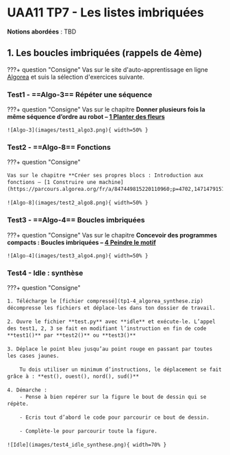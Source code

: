 # UAA11 TP7 - Les listes imbriquées

**Notions abordées** : 
TBD

## 1. Les boucles imbriquées (rappels de 4ème)

???+ question "Consigne"
    Vas sur le site d'auto-apprentissage en ligne [Algorea](https://parcours.algorea.org/contents/4707-4702-1471479157476024035) et suis la sélection d'exercices suivante.

### **Test1 - ==Algo-3== Répéter une séquence**

???+ question "Consigne"
    Vas sur le chapitre **Donner plusieurs fois la même séquence d’ordre au robot – [1 Planter des fleurs](https://parcours.algorea.org/fr/a/1729868925288998622;p=4702,1471479157476024035,1650344846863352556,1360413068213744434;pa=0)**

    ![Algo-3](images/test1_algo3.png){ width=50% }

### **Test2 - ==Algo-8== Fonctions**

???+ question "Consigne"

    Vas sur le chapitre **Créer ses propres blocs : Introduction aux fonctions – [1 Construire une machine](https://parcours.algorea.org/fr/a/847449815220110960;p=4702,1471479157476024035,1261521880802626413,1253854401246137378;pa=0)**

    ![Algo-8](images/test2_algo8.png){ width=50% }

### **Test3 - ==Algo-4== Boucles imbriquées**

???+ question "Consigne"
    Vas sur le chapitre **Concevoir des programmes compacts : Boucles imbriquées – [4 Peindre le motif](https://parcours.algorea.org/fr/a/999240940119456938;p=4702,1471479157476024035,811541682595963124,1345416687733179145;pa=0)**

    ![Algo-4](images/test3_algo4.png){ width=50% }

### **Test4 - Idle : synthèse**

???+ question "Consigne"

    1. Télécharge le [fichier compressé](tp1-4_algorea_synthese.zip) décompresse les fichiers et déplace-les dans ton dossier de travail.

    2. Ouvre le fichier **test.py** avec **idle** et exécute-le. L’appel des test1, 2, 3 se fait en modifiant l’instruction en fin de code **test1()** par **test2()** ou **test3()**

    3. Déplace le point bleu jusqu’au point rouge en passant par toutes les cases jaunes.

        Tu dois utiliser un minimum d’instructions, le déplacement se fait grâce à : **est(), ouest(), nord(), sud()**

    4. Démarche :
        - Pense à bien repérer sur la figure le bout de dessin qui se répète.

        - Ecris tout d’abord le code pour parcourir ce bout de dessin.

        - Complète-le pour parcourir toute la figure.

    ![Idle](images/test4_idle_synthese.png){ width=70% }
